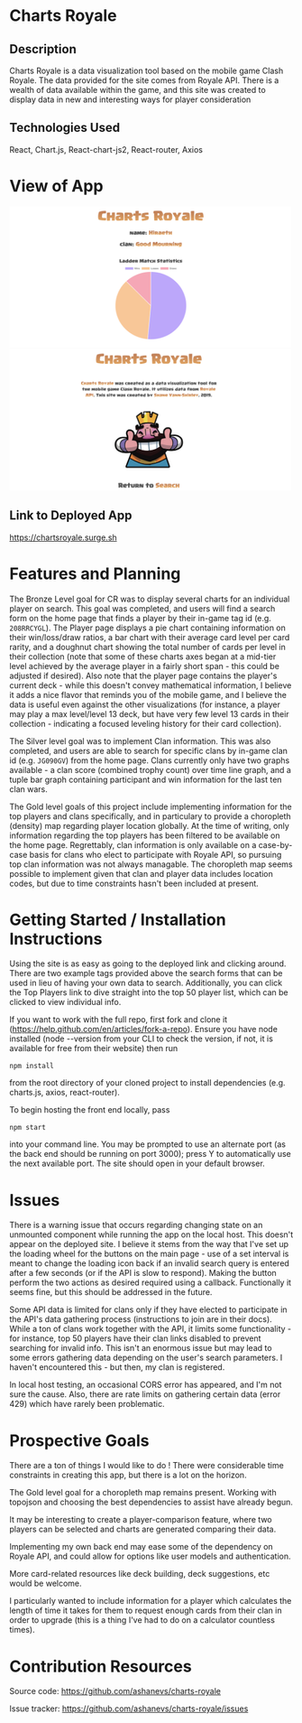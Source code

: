 # Charts Royale

## Description

Charts Royale is a data visualization tool based on the mobile game Clash Royale. The data provided for the site comes from Royale API. There is a wealth of data available within the game, and this site was created to display data in new and interesting ways for player consideration

## Technologies Used

React, Chart.js, React-chart-js2, React-router, Axios

# View of App

<img src="https://raw.githubusercontent.com/ashanevs/charts-royale/master/public/piechartsroyale.png" alt="charts-royale-pie" width=500 height=250>
<img src="https://raw.githubusercontent.com/ashanevs/charts-royale/master/public/aboutchartsroyale.png" alt="charts-royale-about" width=500 height=250>

## Link to Deployed App

https://chartsroyale.surge.sh

# Features and Planning

The Bronze Level goal for CR was to display several charts for an individual player on search. This goal was completed, and users will find a search form on the home page that finds a player by their in-game tag id (e.g. `208RRCYGL`). The Player page displays a pie chart containing information on their win/loss/draw ratios, a bar chart with their average card level per card rarity, and a doughnut chart showing the total number of cards per level in their collection (note that some of these charts axes began at a mid-tier level achieved by the average player in a fairly short span - this could be adjusted if desired). Also note that the player page contains the player's current deck - while this doesn't convey mathematical information, I believe it adds a nice flavor that reminds you of the mobile game, and I believe the data is useful even against the other visualizations (for instance, a player may play a max level/level 13 deck, but have very few level 13 cards in their collection - indicating a focused leveling history for their card collection).

The Silver level goal was to implement Clan information. This was also completed, and users are able to search for specific clans by in-game clan id (e.g. `JG090GV`) from the home page. Clans currently only have two graphs available - a clan score (combined trophy count) over time line graph, and a tuple bar graph containing participant and win information for the last ten clan wars.

The Gold level goals of this project include implementing information for the top players and clans specifically, and in particulary to provide a choropleth (density) map regarding player location globally. At the time of writing, only information regarding the top players has been filtered to be available on the home page. Regrettably, clan information is only available on a case-by-case basis for clans who elect to participate with Royale API, so pursuing top clan information was not always managable. The choropleth map seems possible to implement given that clan and player data includes location codes, but due to time constraints hasn't been included at present.

# Getting Started / Installation Instructions

Using the site is as easy as going to the deployed link and clicking around. There are two example tags provided above the search forms that can be used in lieu of having your own data to search. Additionally, you can click the Top Players link to dive straight into the top 50 player list, which can be clicked to view individual info.

If you want to work with the full repo, first fork and clone it (https://help.github.com/en/articles/fork-a-repo). Ensure you have node installed (node --version from your CLI to check the version, if not, it is available for free from their website) then run

```
npm install
```

from the root directory of your cloned project to install dependencies (e.g. charts.js, axios, react-router).

To begin hosting the front end locally, pass

```
npm start
```

into your command line. You may be prompted to use an alternate port (as the back end should be running on port 3000); press Y to automatically use the next available port. The site should open in your default browser.

# Issues

There is a warning issue that occurs regarding changing state on an unmounted component while running the app on the local host. This doesn't appear on the deployed site. I believe it stems from the way that I've set up the loading wheel for the buttons on the main page - use of a set interval is meant to change the loading icon back if an invalid search query is entered after a few seconds (or if the API is slow to respond). Making the button perform the two actions as desired required using a callback. Functionally it seems fine, but this should be addressed in the future.

Some API data is limited for clans only if they have elected to participate in the API's data gathering process (instructions to join are in their docs). While a ton of clans work together with the API, it limits some functionality - for instance, top 50 players have their clan links disabled to prevent searching for invalid info. This isn't an enormous issue but may lead to some errors gathering data depending on the user's search parameters. I haven't encountered this - but then, my clan is registered.

In local host testing, an occasional CORS error has appeared, and I'm not sure the cause. Also, there are rate limits on gathering certain data (error 429) which have rarely been problematic.

# Prospective Goals

There are a ton of things I would like to do ! There were considerable time constraints in creating this app, but there is a lot on the horizon.

The Gold level goal for a choropleth map remains present. Working with topojson and choosing the best dependencies to assist have already begun.

It may be interesting to create a player-comparison feature, where two players can be selected and charts are generated comparing their data.

Implementing my own back end may ease some of the dependency on Royale API, and could allow for options like user models and authentication.

More card-related resources like deck building, deck suggestions, etc would be welcome.

I particularly wanted to include information for a player which calculates the length of time it takes for them to request enough cards from their clan in order to upgrade (this is a thing I've had to do on a calculator countless times).

# Contribution Resources

Source code: https://github.com/ashanevs/charts-royale

Issue tracker: https://github.com/ashanevs/charts-royale/issues
